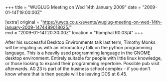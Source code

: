 +++
title = "WUGLUG Meeting on Wed 14th January 2009"
date = "2009-01-14T19:00:00Z"

[extra]
original = "https://uwcs.co.uk/events/wuglug-meeting-on-wed-14th-january-2009-1474489018025/"    
end = "2009-01-14T20:30:00Z"
location = "Ramphal R0.03/4"
+++

After his successful Desktop Environments talk last term, Timothy Monks will be regaling us with an introductory talk on the python programming language. This is a heavily used programming language in the GNOME desktop environment. Entirely suitable for people with little linux knowledge, or those looking to expand their programming repertoire. Possible pub visit afterwards. A0.23 is part of the business school complex - if you don't know where that is then people will be leaving DCS at 6.45.

